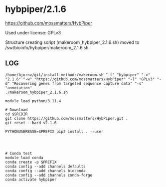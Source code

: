 hybpiper/2.1.6
========================

<https://github.com/mossmatters/HybPiper>

Used under license:
GPLv3


Structure creating script (makeroom_hybpiper_2.1.6.sh) moved to /sw/bioinfo/hybpiper/makeroom_2.1.6.sh

LOG
---

    /home/bjornv/git/install-methods/makeroom.sh "-t" "hybpiper" "-v" "2.1.6" "-w" "https://github.com/mossmatters/HybPiper" "-l" "GPLv3" "-d" "Recovering genes from targeted sequence capture data" "-s" "annotation"
    ./makeroom_hybpiper_2.1.6.sh

    module load python/3.11.4

    # Download
    cd $SRCDIR
    git clone https://github.com/mossmatters/HybPiper.git .
    git reset --hard v2.1.6

    PYTHONUSERBASE=$PREFIX pip3 install . --user




    # Conda test
    module load conda
    conda create -p $PREFIX
    conda config --add channels defaults
    conda config --add channels bioconda
    conda config --add channels conda-forge
    conda activate hybpiper
